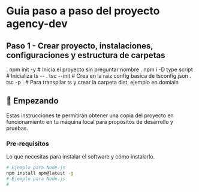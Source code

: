 # Guia paso a paso del proyecto agency-dev

## Paso 1 - Crear proyecto, instalaciones, configuraciones y estructura de carpetas

 . npm init -y              # Inicia el proyecto sin preguntar nombre
 . npm i -D type script     # Inicializa ts --
 . tsc --init               # Crea en la raiz config basica de tsconfig.json
 . tsc -p .                  # Para transpilar ts y crear la carpeta dist, ejemplo en domiain



## 🏁 Empezando

Estas instrucciones te permitirán obtener una copia del proyecto en funcionamiento en tu máquina local para propósitos de desarrollo y pruebas.

### Pre-requisitos

Lo que necesitas para instalar el software y cómo instalarlo.

```bash
# Ejemplo para Node.js
npm install npm@latest -g
# Ejemplo para Node.js
#